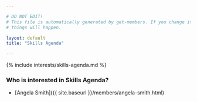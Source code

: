 ```yaml
---

# DO NOT EDIT!
# This file is automatically generated by get-members. If you change it, bad
# things will happen.

layout: default
title: "Skills Agenda"

---
```


{% include interests/skills-agenda.md %}

### Who is interested in Skills Agenda?


* [Angela Smith]({{ site.baseurl }}/members/angela-smith.html)
